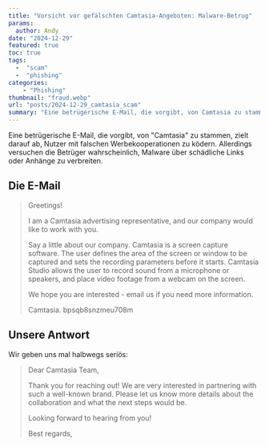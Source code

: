 ```yaml
---
title: "Vorsicht vor gefälschten Camtasia-Angeboten: Malware-Betrug"
params:
  author: Andy
date: "2024-12-29"
featured: true
toc: true
tags: 
  -  "scam"
  -  "phishing"
categories:
    - "Phishing"
thumbnail: "fraud.webp"
url: "posts/2024-12-29_camtasia_scam"
summary: "Eine betrügerische E-Mail, die vorgibt, von Camtasia zu stammen, zielt darauf ab, Nutzer mit falschen Werbekooperationen zu ködern. Allerdings versuchen die Betrüger wahrscheinlich, Malware über schädliche Links oder Anhänge zu verbreiten."
---
```


Eine betrügerische E-Mail, die vorgibt, von "Camtasia" zu stammen, zielt darauf ab, Nutzer mit falschen Werbekooperationen zu ködern. Allerdings versuchen die Betrüger wahrscheinlich, Malware über schädliche Links oder Anhänge zu verbreiten.

## Die E-Mail

> Greetings!
> 
> I am a Camtasia advertising representative, and our company would like to work with you.
> 
> Say a little about our company. Camtasia is a screen capture software. The user defines the area of the screen or window to be captured and sets the recording parameters before it starts. Camtasia Studio allows the user to record sound from a microphone or speakers, and place video footage from a webcam on the screen.
> 
> We hope you are interested - email us if you need more information.
> 
> Camtasia.
> bpsqb8snzmeu708m

## Unsere Antwort

Wir geben uns mal halbwegs seriös:

> Dear Camtasia Team,  
> 
> Thank you for reaching out! We are very interested in partnering with such a well-known brand. Please let us know more details about the collaboration and what the next steps would be.  
> 
> Looking forward to hearing from you!  
> 
> Best regards,  
